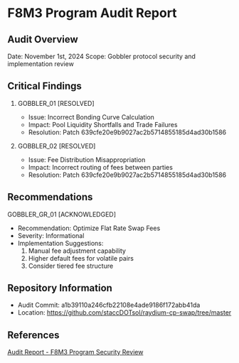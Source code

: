 # F8M3 Program Audit Report

## Audit Overview
Date: November 1st, 2024
Scope: Gobbler protocol security and implementation review

## Critical Findings
1. GOBBLER_01 [RESOLVED]
   - Issue: Incorrect Bonding Curve Calculation
   - Impact: Pool Liquidity Shortfalls and Trade Failures
   - Resolution: Patch 639cfe20e9b9027ac2b5714855185d4ad30b1586

2. GOBBLER_02 [RESOLVED]
   - Issue: Fee Distribution Misappropriation
   - Impact: Incorrect routing of fees between parties
   - Resolution: Patch 639cfe20e9b9027ac2b5714855185d4ad30b1586

## Recommendations
GOBBLER_GR_01 [ACKNOWLEDGED]
- Recommendation: Optimize Flat Rate Swap Fees
- Severity: Informational
- Implementation Suggestions:
  1. Manual fee adjustment capability
  2. Higher default fees for volatile pairs
  3. Consider tiered fee structure

## Repository Information
- Audit Commit: a1b39110a246cfb22108e4ade9186f172abb41da
- Location: https://github.com/staccDOTsol/raydium-cp-swap/tree/master

## References
[Audit Report - F8M3 Program Security Review](https://github.com/madshieldio/Publications/blob/main/Gobble/Fun...Fomo...Gobble...Go.pdf)
